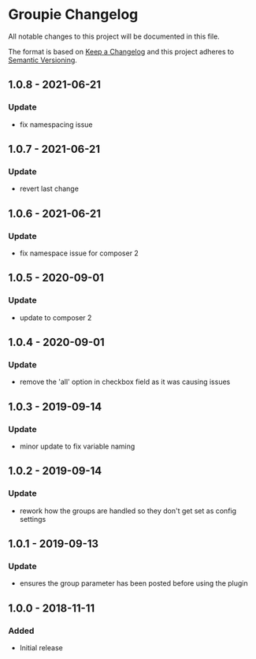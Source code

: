 # Groupie Changelog

All notable changes to this project will be documented in this file.

The format is based on [Keep a Changelog](http://keepachangelog.com/) and this project adheres to [Semantic Versioning](http://semver.org/).

## 1.0.8 - 2021-06-21
### Update
- fix namespacing issue

## 1.0.7 - 2021-06-21
### Update
- revert last change

## 1.0.6 - 2021-06-21
### Update
- fix namespace issue for composer 2

## 1.0.5 - 2020-09-01
### Update
- update to composer 2

## 1.0.4 - 2020-09-01
### Update
- remove the 'all' option in checkbox field as it was causing issues

## 1.0.3 - 2019-09-14
### Update
- minor update to fix variable naming

## 1.0.2 - 2019-09-14
### Update
- rework how the groups are handled so they don't get set as config settings

## 1.0.1 - 2019-09-13
### Update
- ensures the group parameter has been posted before using the plugin


## 1.0.0 - 2018-11-11
### Added
- Initial release
